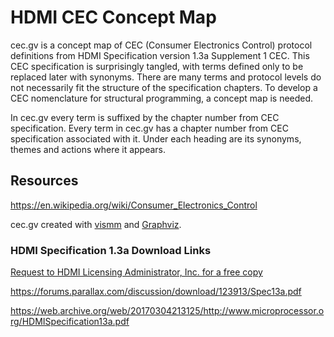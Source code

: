 # HDMI CEC Concept Map

cec.gv is a concept map of CEC (Consumer Electronics Control) protocol definitions from HDMI Specification version 1.3a Supplement 1 CEC.
This CEC specification is surprisingly tangled, with terms defined only to be replaced later with synonyms.
There are many terms and protocol levels do not necessarily fit the structure of the specification chapters.
To develop a CEC nomenclature for structural programming, a concept map is needed.

In cec.gv every term is suffixed by the chapter number from CEC specification.
Every term in cec.gv has a chapter number from CEC specification associated with it.
Under each heading are its synonyms, themes and actions where it appears.

## Resources

https://en.wikipedia.org/wiki/Consumer_Electronics_Control

cec.gv created with [vismm](https://github.com/obermann/vismm) and [Graphviz](https://graphviz.org/).

### HDMI Specification 1.3a Download Links

[Request to HDMI Licensing Administrator, Inc. for a free copy](https://www.hdmi.org/requestform/clickrequestasync?docId=16)

https://forums.parallax.com/discussion/download/123913/Spec13a.pdf

https://web.archive.org/web/20170304213125/http://www.microprocessor.org/HDMISpecification13a.pdf
